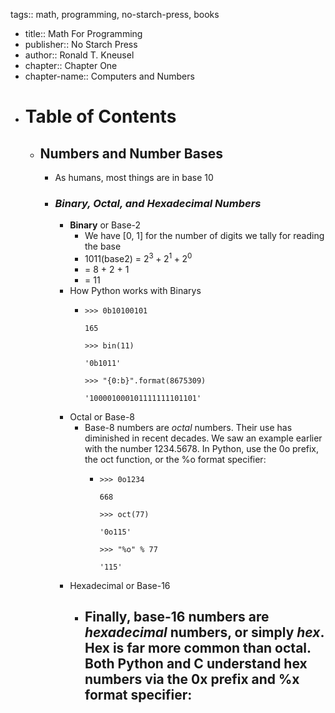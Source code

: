 tags:: math, programming, no-starch-press, books

- title:: Math For Programming
- publisher:: No Starch Press
- author:: Ronald T. Kneusel
- chapter:: Chapter One
- chapter-name:: Computers and Numbers
- # Table of Contents
	- ## Numbers and Number Bases
		- As humans, most things are in base 10
		- ### *Binary, Octal, and Hexadecimal Numbers*
			- **Binary** or Base-2
				- We have [0, 1] for the number of digits we tally for reading the base
				- 1011(base2) = $2^3+2^1+2^0$
				- = 8 + 2 + 1
				- = 11
			- How Python works with Binarys
				- ```
				  >>> 0b10100101
				  
				  165
				  
				  >>> bin(11)
				  
				  '0b1011'
				  
				  >>> "{0:b}".format(8675309)
				  
				  '100001000101111111101101'
				  ```
			- Octal or Base-8
				- Base-8 numbers are _octal_ numbers. Their use has diminished in recent decades. We saw an example earlier with the number 1234.5678. In Python, use the 0o prefix, the oct function, or the %o format specifier:
					- ```
					  >>> 0o1234
					  
					  668
					  
					  >>> oct(77)
					  
					  '0o115'
					  
					  >>> "%o" % 77
					  
					  '115'
					  ```
			- Hexadecimal or Base-16
				- Finally, base-16 numbers are _hexadecimal_ numbers, or simply _hex_. Hex is far more common than octal. Both Python and C understand hex numbers via the 0x prefix and %x format specifier:
					-